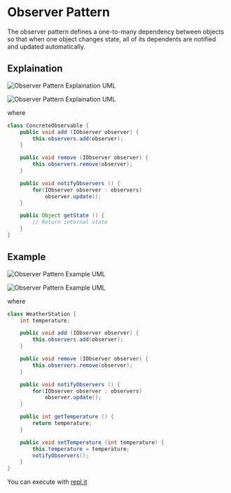 # Observer Pattern

The observer pattern defines a one-to-many dependency between objects so that when one object changes state, all of its dependents are notified and updated automatically.

## Explaination

![Observer Pattern Explaination UML](http://www.plantuml.com/plantuml/proxy?src=https://raw.githubusercontent.com/nsanitate/desing-pattern/master/observer/doc/explaination/class.puml)

![Observer Pattern Explaination UML](http://www.plantuml.com/plantuml/proxy?src=https://raw.githubusercontent.com/nsanitate/desing-pattern/master/observer/doc/explaination/sequence.puml)

where

```java
class ConcreteObservable {
    public void add (IObserver observer) {
        this.observers.add(observer);
    }

    public void remove (IObserver observer) {
        this.observers.remove(observer);
    }

    public void notifyObservers () {
        for(IObserver observer : observers)
            observer.update();
    }

    public Object getState () {
        // Return internal state
    }
}
```

## Example

![Observer Pattern Example UML](http://www.plantuml.com/plantuml/proxy?src=https://raw.githubusercontent.com/nsanitate/desing-pattern/master/observer/doc/example/class.puml)

![Observer Pattern Example UML](http://www.plantuml.com/plantuml/proxy?src=https://raw.githubusercontent.com/nsanitate/desing-pattern/master/observer/doc/example/sequence.puml)

where

```java
class WeatherStation {
    int temperature;

    public void add (IObserver observer) {
        this.observers.add(observer);
    }

    public void remove (IObserver observer) {
        this.observers.remove(observer);
    }

    public void notifyObservers () {
        for(IObserver observer : observers)
            observer.update();
    }

    public int getTemperature () {
        return temperature;
    }

    public void setTemperature (int temperature) {
        this.temperature = temperature;
        notifyObservers();
    }
}
```

You can execute with [repl.it](https://repl.it/@nsanitate/Observer-Pattern)